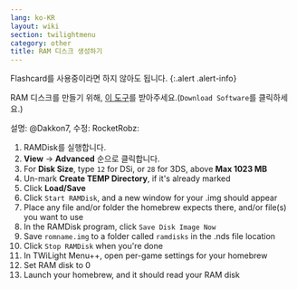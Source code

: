 ```yaml
---
lang: ko-KR
layout: wiki
section: twilightmenu
category: other
title: RAM 디스크 생성하기
---
```


Flashcard를 사용중이라면 하지 않아도 됩니다.
{:.alert .alert-info}

RAM 디스크를 만들기 위해, [이 도구](http://memory.dataram.com/products-and-services/software/ramdisk#freeware)를 받아주세요.(`Download Software`를 클릭하세요.)

설명: @Dakkon7, 수정: RocketRobz:

1. RAMDisk를 실행합니다.
1. **View** -> **Advanced** 순으로 클릭합니다.
1. For **Disk Size**, type `12` for DSi, or `28` for 3DS, above **Max 1023 MB**
1. Un-mark **Create TEMP Directory**, if it's already marked
1. Click **Load/Save**
1. Click `Start RAMDisk`, and a new window for your .img should appear
1. Place any file and/or folder the homebrew expects there, and/or file(s) you want to use
1. In the RAMDisk program, click `Save Disk Image Now`
1. Save `romname.img` to a folder called `ramdisks` in the .nds file location
1. Click `Stop RAMDisk` when you're done
1. In TWiLight Menu++, open per-game settings for your homebrew
1. Set RAM disk to 0
1. Launch your homebrew, and it should read your RAM disk
